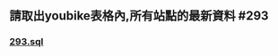 ## 請取出youbike表格內,所有站點的最新資料 #293

### [293.sql](https://github.com/Ian092/__11304_python_2024_tvdi__/blob/main/homework/%E5%AD%AB%E7%BE%A9%E7%BF%94/issue276/youbike.py)




